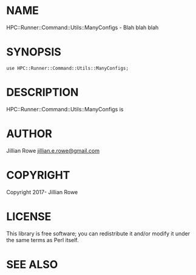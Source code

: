 # NAME

HPC::Runner::Command::Utils::ManyConfigs - Blah blah blah

# SYNOPSIS

    use HPC::Runner::Command::Utils::ManyConfigs;

# DESCRIPTION

HPC::Runner::Command::Utils::ManyConfigs is

# AUTHOR

Jillian Rowe <jillian.e.rowe@gmail.com>

# COPYRIGHT

Copyright 2017- Jillian Rowe

# LICENSE

This library is free software; you can redistribute it and/or modify
it under the same terms as Perl itself.

# SEE ALSO
